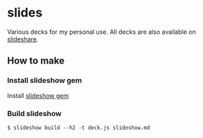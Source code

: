 # slides

Various decks for my personal use.
All decks are also available on [slideshare](http://www.slideshare.net/fumihikonishio/presentations̨).


## How to make
### Install slideshow gem
Install [slideshow gem](https://github.com/slideshow-s9/slideshow)

### Build slideshow

    $ slideshow build --h2 -t deck.js slideshow.md
